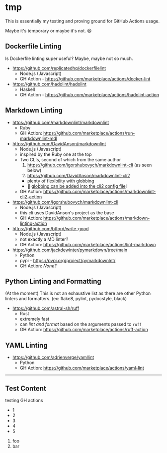 # tmp

This is essentially my testing and proving ground for GitHub Actions usage.

Maybe it's temporary or maybe it's not. :laughing:

<!---
Pulled my self-written linting docs from
https://github.com/hellt/markdown-footnote-sorter/issues/17#issuecomment-2403704794
https://github.com/hellt/markdown-footnote-sorter/issues/17#issuecomment-2463479513
--->

## Dockerfile Linting

Is Dockerfile linting super useful? Maybe, maybe not so much.

* <https://github.com/replicatedhq/dockerfilelint>
  * Node.js (Javascript)
  * GH Action - <https://github.com/marketplace/actions/docker-lint>
* <https://github.com/hadolint/hadolint>
  * Haskell
  * GH Action - <https://github.com/marketplace/actions/hadolint-action>

## Markdown Linting

* <https://github.com/markdownlint/markdownlint>
  * Ruby
  * GH Action: <https://github.com/marketplace/actions/run-markdownlint-mdl>
* <https://github.com/DavidAnson/markdownlint>
  * Node.js (Javascript)
  * inspired by the Ruby one at the top
  * Two CLIs, second of which from the same author
    1. <https://github.com/igorshubovych/markdownlint-cli> (as seen below)
    1. <https://github.com/DavidAnson/markdownlint-cli2>
      * plenty of flexibility with globbing
      * :tada: [globbing can be added into the cli2 config file](https://github.com/DavidAnson/markdownlint-cli2/blob/main/test/markdownlint-cli2-yaml-example/.markdownlint-cli2.yaml#L24)!
  * GH Action: <https://github.com/marketplace/actions/markdownlint-cli2-action>
* <https://github.com/igorshubovych/markdownlint-cli>
  * Node.js (Javascript)
  * this cli uses DavidAnson's project as the base
  * GH Action: <https://github.com/marketplace/actions/markdown-linting-action>
* <https://github.com/btford/write-good>
  * Node.js (Javascript)
  * not exactly a MD linter?
  * GH Action: <https://github.com/marketplace/actions/lint-markdown>
* <https://github.com/jackdewinter/pymarkdown/tree/main>
  * Python
  * pypi - <https://pypi.org/project/pymarkdownlnt/>
  * GH Action: _None?_

## Python Linting and Formatting

(At the moment) This is not an exhaustive list as there are other Python
linters and formatters. (ex: flake8, pylint, pydocstyle, black)

* <https://github.com/astral-sh/ruff>
  * Rust
  * extremely fast
  * can _lint and format_ based on the arguments passed to `ruff`
  * GH Action: <https://github.com/marketplace/actions/ruff-action>

## YAML Linting

* <https://github.com/adrienverge/yamllint>
  * Python
  * GH Action: <https://github.com/marketplace/actions/yaml-lint>

<!---
https://github.com/mattcone/markdown-guide/blob/master/_basic-syntax/horizontal-rules.md

Horizontal rule

```markdown
***
---
___
```

--->

---

## Test Content

testing GH actions

* 1
* 2
* 3
* 4
* 5

1. foo
1. bar
